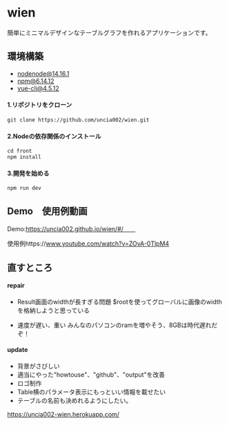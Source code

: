 # wien

簡単にミニマルデザインなテーブルグラフを作れるアプリケーションです。

## 環境構築
- nodenode@14.16.1
- npm@6.14.12
- vue-cli@4.5.12

#### 1.リポジトリをクローン
```
git clone https://github.com/uncia002/wien.git
```
#### 2.Nodeの依存関係のインストール
```
cd front
npm install
```
#### 3.開発を始める
```
npm run dev
```

## Demo　使用例動画
Demo:https://uncia002.github.io/wien/#/　　

使用例https://www.youtube.com/watch?v=ZOvA-0TlpM4

## 直すところ
#### repair
- Result画面のwidthが長すぎる問題
$rootを使ってグローバルに画像のwidthを格納しようと思っている

- 速度が遅い、重い
みんなのパソコンのramを増やそう、8GBは時代遅れだぞ！

#### update
- 背景がさびしい
- 適当にやった"howtouse"、"github"、"output"を改善
- ロゴ制作
- Table横のパラメータ表示にもっといい情報を載せたい
- テーブルの名前も決めれるようにしたい。

https://uncia002-wien.herokuapp.com/
